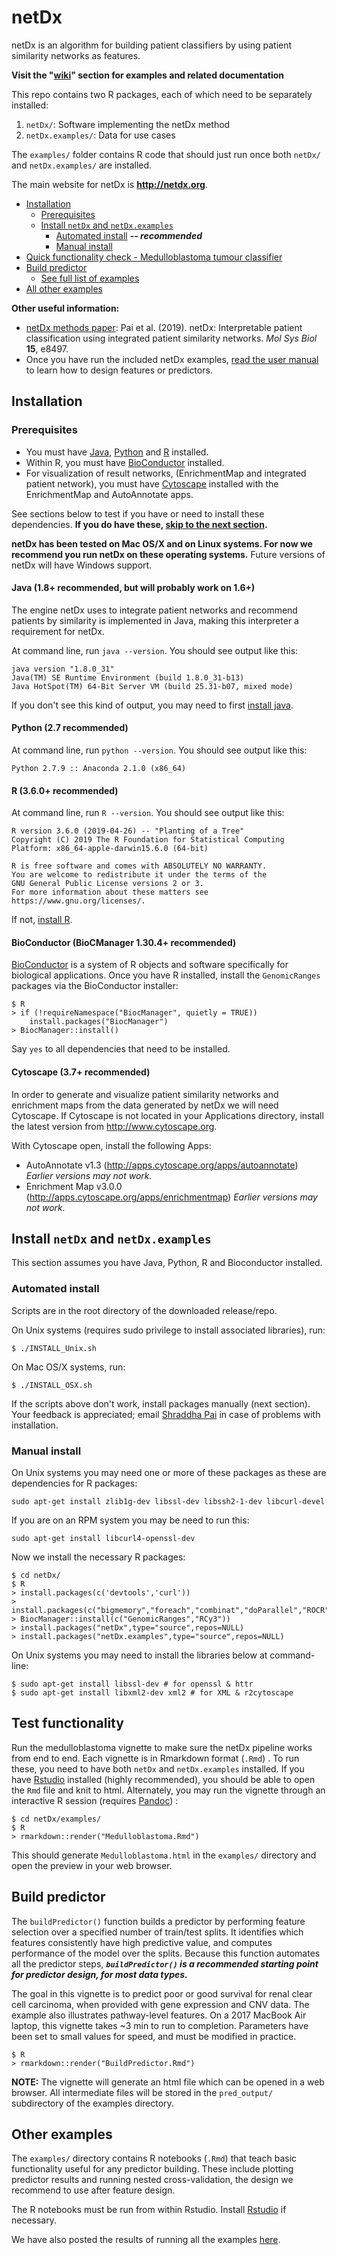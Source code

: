 # netDx
netDx is an algorithm for building patient classifiers by using patient similarity networks as features.

**Visit the "[wiki](https://github.com/BaderLab/netDx/wiki)" section for examples and related documentation**

This repo contains two R packages, each of which need to be separately installed:

1. `netDx/`: Software implementing the netDx method
2. `netDx.examples/`: Data for use cases

The `examples/` folder contains R code that should just run once both `netDx/` and `netDx.examples/` are installed.

The main website for netDx is **http://netdx.org**.

* [Installation](#installation)
  * [Prerequisites](#prerequisites)
  * [Install `netDx` and `netDx.examples`](#install-netdx-and-netdxexamples)
     * [Automated install](#automated-install) ***-- recommended***
     * [Manual install](#manual-install)     
* [Quick functionality check - Medulloblastoma tumour classifier](#test-functionality)
* [Build predictor](#build-predictor)
  * [See full list of examples](#other-examples)
* [All other examples](#other-examples)


**Other useful information:**
* [netDx methods paper](http://msb.embopress.org/content/15/3/e8497): Pai et al. (2019). netDx: Interpretable patient classification using integrated patient similarity networks. *Mol Sys Biol* **15**, e8497.
* Once you have run the included netDx examples, [read the user manual](http://netdx-manual.readthedocs.io/en/latest/) to learn how to design features or predictors. 

## Installation

### Prerequisites
* You must have [Java](https://java.com/en/), [Python](https://www.python.org/downloads/) and [R](https://www.r-project.org/) installed.
* Within R, you must have [BioConductor](https://bioconductor.org/install/) installed. 
* For visualization of result networks, (EnrichmentMap and integrated patient network), you must have [Cytoscape](https://cytoscape.org/) installed with the EnrichmentMap and AutoAnnotate apps.

See sections below to test if you have or need to install these dependencies. **If you do have these, [skip to the next section](#install-netdx-and-netdxexamples).**

**netDx has been tested on Mac OS/X and on Linux systems. For now we recommend you run netDx on these operating systems.** Future versions of netDx will have Windows support.

#### Java (1.8+ recommended, but will probably work on 1.6+)
The engine netDx uses to integrate patient networks and recommend patients by similarity is implemented in Java, making this interpreter a requirement for netDx.

At command line, run `java --version`. You should see output like this:
```
java version "1.8.0_31"
Java(TM) SE Runtime Environment (build 1.8.0_31-b13)
Java HotSpot(TM) 64-Bit Server VM (build 25.31-b07, mixed mode)
```
If you don't see this kind of output, you may need to first [install java](https://java.com/en/).

#### Python (2.7 recommended)
At command line, run `python --version`. You should see output like this:

```
Python 2.7.9 :: Anaconda 2.1.0 (x86_64)
```

#### R (3.6.0+ recommended)
At command line, run `R --version`. You should see output like this:
```
R version 3.6.0 (2019-04-26) -- "Planting of a Tree"
Copyright (C) 2019 The R Foundation for Statistical Computing
Platform: x86_64-apple-darwin15.6.0 (64-bit)

R is free software and comes with ABSOLUTELY NO WARRANTY.
You are welcome to redistribute it under the terms of the
GNU General Public License versions 2 or 3.
For more information about these matters see
https://www.gnu.org/licenses/.
```

If not, [install R](https://www.r-project.org/).

#### BioConductor (BioCManager 1.30.4+ recommended)
[BioConductor](http://bioconductor.org/) is a system of R objects and software specifically for biological applications.
Once you have R installed, install the `GenomicRanges` packages via the BioConductor installer:
```
$ R
> if (!requireNamespace("BiocManager", quietly = TRUE))
    install.packages("BiocManager")
> BiocManager::install()
```
Say `yes` to all dependencies that need to be installed.

#### Cytoscape (3.7+ recommended)
In order to generate and visualize patient similarity networks and enrichment maps from the data generated by netDx we will need Cytoscape. If Cytoscape is not located in your Applications directory, install the latest version from http://www.cytoscape.org.

With Cytoscape open, install the following Apps:
* AutoAnnotate v1.3 (http://apps.cytoscape.org/apps/autoannotate)  *Earlier versions may not work.*
* Enrichment Map v3.0.0 (http://apps.cytoscape.org/apps/enrichmentmap) *Earlier versions may not work.*

## Install `netDx` and `netDx.examples`
This section assumes you have Java, Python, R and Bioconductor installed.

### Automated install
Scripts are in the root directory of the downloaded release/repo.

On Unix systems (requires sudo privilege to install associated libraries), run:
```
$ ./INSTALL_Unix.sh
```

On Mac OS/X systems, run:
```
$ ./INSTALL_OSX.sh
```

If the scripts above don't work, install packages manually (next section). Your feedback is appreciated; email [Shraddha Pai](mailto:shraddha.pai@utoronto.ca) in case of problems with installation.

### Manual install
On Unix systems you may need one or more of these packages as these are dependencies for R packages:
```
sudo apt-get install zlib1g-dev libssl-dev libssh2-1-dev libcurl-devel
```

If you are on an RPM system you may be need to run this:
```
sudo apt-get install libcurl4-openssl-dev
```

Now we install the necessary R packages:
```
$ cd netDx/
$ R
> install.packages(c('devtools','curl'))
> install.packages(c("bigmemory","foreach","combinat","doParallel","ROCR","pracma","RColorBrewer","reshape2","ggplot2","tinytex","rmarkdown","caroline","glmnet","igraph","knitr"))
> BiocManager::install(c("GenomicRanges","RCy3"))
> install.packages("netDx",type="source",repos=NULL)
> install.packages("netDx.examples",type="source",repos=NULL)
```

On Unix systems you may need to install the libraries below at command-line:
```
$ sudo apt-get install libssl-dev # for openssl & httr
$ sudo apt-get install libxml2-dev xml2 # for XML & r2cytoscape
```

## Test functionality
Run the medulloblastoma vignette to make sure the netDx pipeline works from end to end.
Each vignette is in Rmarkdown format (`.Rmd`) . To run these, you need to have both `netDx` and `netDx.examples` installed. If you have [Rstudio](https://www.rstudio.com/home/) installed (highly recommended), you should be able to open the `Rmd` file and knit to html. Alternately, you may run the vignette through an interactive R session (requires [Pandoc](https://github.com/jgm/pandoc/)) :

```
$ cd netDx/examples/
$ R
> rmarkdown::render("Medulloblastoma.Rmd")
```
This should generate `Medulloblastoma.html` in the `examples/` directory and open the preview in your web browser.

## Build predictor
The `buildPredictor()` function builds a predictor by performing feature selection over a specified number of train/test splits. It identifies which features consistently have high predictive value, and computes performance of the model over the splits. Because this function automates all the predictor steps, ***`buildPredictor()` is a recommended starting point for predictor design, for most data types.*** 

The goal in this vignette is to predict poor or good survival for renal clear cell carcinoma, when provided with gene expression and CNV data. The example also illustrates pathway-level features. On a 2017 MacBook Air laptop, this vignette takes ~3 min to run to completion. Parameters have been set to small values for speed, and must be modified in practice. 

```
$ R
> rmarkdown::render("BuildPredictor.Rmd")
```
**NOTE:** The vignette will generate an html file which can be opened in a web browser. All intermediate files will be stored in the `pred_output/` subdirectory of the examples directory.


<a name="other-examples"></a>
## Other examples
The `examples/` directory contains R notebooks (`.Rmd`) that teach basic functionality useful for any predictor building. These include plotting predictor results and running nested cross-validation, the design we recommend to use after feature design. 

The R notebooks must be run from within Rstudio. Install [Rstudio](https://www.rstudio.com/products/rstudio/download/) if necessary. 

We have also posted the results of running all the examples [here](https://github.com/BaderLab/netDx/wiki/Examples). 
